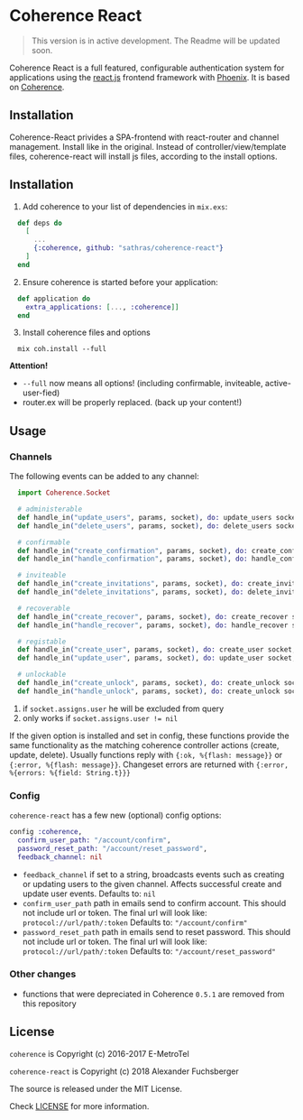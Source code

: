 # Coherence React

> This version is in active development. The Readme will be updated soon.
>

Coherence React is a full featured, configurable authentication system for
applications using the [react.js](https://reactjs.org/) frontend framework with
[Phoenix](http://phoenixframework.org/).
It is based on [Coherence](https://github.com/smpallen99/coherence).

## Installation
Coherence-React privides a SPA-frontend with react-router and channel management.
Install like in the original. Instead of controller/view/template files,
coherence-react will install js files, according to the install options.

## Installation

  1. Add coherence to your list of dependencies in `mix.exs`:

```elixir
  def deps do
    [
      ...
      {:coherence, github: "sathras/coherence-react"}
    ]
  end
```

  2. Ensure coherence is started before your application:

```elixir
  def application do
    extra_applications: [..., :coherence]]
  end
```

  3. Install coherence files and options
```
  mix coh.install --full
```
**Attention!**
  * `--full` now means all options! (including confirmable, inviteable, active-user-fied)
  * router.ex will be properly replaced. (back up your content!)

## Usage

### Channels
The following events can be added to any channel:
```elixir
  import Coherence.Socket

  # administerable
  def handle_in("update_users", params, socket), do: update_users socket, params # 1)
  def handle_in("delete_users", params, socket), do: delete_users socket, params # 1)

  # confirmable
  def handle_in("create_confirmation", params, socket), do: create_confirmation socket, params
  def handle_in("handle_confirmation", params, socket), do: handle_confirmation socket, params

  # inviteable
  def handle_in("create_invitations", params, socket), do: create_invitations socket, params
  def handle_in("delete_invitations", params, socket), do: delete_invitations socket, params

  # recoverable
  def handle_in("create_recover", params, socket), do: create_recover socket, params
  def handle_in("handle_recover", params, socket), do: handle_recover socket, params

  # registable
  def handle_in("create_user", params, socket), do: create_user socket, params
  def handle_in("update_user", params, socket), do: update_user socket, params # 2)

  # unlockable
  def handle_in("create_unlock", params, socket), do: create_unlock socket, params
  def handle_in("handle_unlock", params, socket), do: create_unlock socket, params
```
  1) if `socket.assigns.user` he will be excluded from query
  2) only works if `socket.assigns.user != nil`

If the given option is installed and set in config, these functions provide the same
functionality as the matching coherence controller actions (create, update, delete).
Usually functions reply with `{:ok, %{flash: message}}` or `{:error, %{flash: message}}`.
Changeset errors are returned with `{:error, %{errors: %{field: String.t}}}`

### Config
`coherence-react` has a few new (optional) config options:
```elixir
config :coherence,
  confirm_user_path: "/account/confirm",
  password_reset_path: "/account/reset_password",
  feedback_channel: nil
```
 * `feedback_channel` if set to a string, broadcasts events such as creating or
   updating users to the given channel. Affects successful create and update user events.
   Defaults to: `nil`
 * `confirm_user_path` path in emails send to confirm account. This should not
   include url or token. The final url will look like: `protocol://url/path/:token`
   Defaults to: `"/account/confirm"`
 * `password_reset_path` path in emails send to reset password. This should not
   include url or token. The final url will look like: `protocol://url/path/:token`
   Defaults to: `"/account/reset_password"`

### Other changes
 * functions that were depreciated in Coherence `0.5.1` are removed from this repository

## License

`coherence` is Copyright (c) 2016-2017 E-MetroTel

`coherence-react` is Copyright (c) 2018 Alexander Fuchsberger

The source is released under the MIT License.

Check [LICENSE](LICENSE) for more information.
